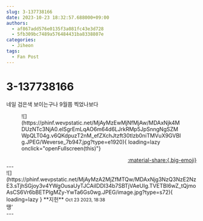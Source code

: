```yaml
---
slug: 3-137738166
date: 2023-10-23 18:32:57.688000+09:00
authors:
  - af867add576e0135f3a081fc43e3d728
  - 5fb309bc7489a576484431ba8338807e
categories:
  - Jiheon
tags:
  - Fan Post
---
```


# 3-137738166

<div class="post-container" markdown="1">
<div class="content-container md-sidebar__scrollwrap" markdown="1">

네일 검은색 보이는구나 9월쯤 찍었나보다
<figure markdown="1">
![](https://phinf.wevpstatic.net/MjAyMzEwMjNfMjAw/MDAxNjk4MDUzNTc3NjA0.elSgrEmLqAO6m64d6LJrkRMp5JpSnngNgSZMWpQLT04g.v6QKdpuzT2nM_efZXchJtzft30tlzb0niTMVuX9GVBIg.JPEG/Weverse_7b947.jpg?type=e1920){ loading=lazy onclick="openFullscreen(this)"}
</figure>


</div>
</div>

<div style="text-align: right;" markdown="1">
<a href="https://weverse.io/fromis9/fanpost/3-137738166" style="text-align: right;">:material-share:{.big-emoji}</a>
</div>
---

<div class="comments-container md-sidebar__scrollwrap" markdown="1">
<div class="comment" markdown="1">
<div class='id-container' markdown="1">
![](https://phinf.wevpstatic.net/MjAyMzA2MjZfMTQw/MDAxNjg3NzQ3NzE2NzE3.sTjhSGjoy3v4YWgOusaUyTJCAiIDDI34b7SBTjVAeUIg.TVETBI6wZ_tQjmoAsCS6Vr6bBETPlgMZy-YwTa6Gs0wg.JPEG/image.jpg?type=s72){ loading=lazy }
**<span class="artist">지헌</span>** <small>Oct 23 2023, 18:38</small><br>
</div>
<div class='comment-body' markdown="1">
땡‘
</div>
</div>
</div>
---
